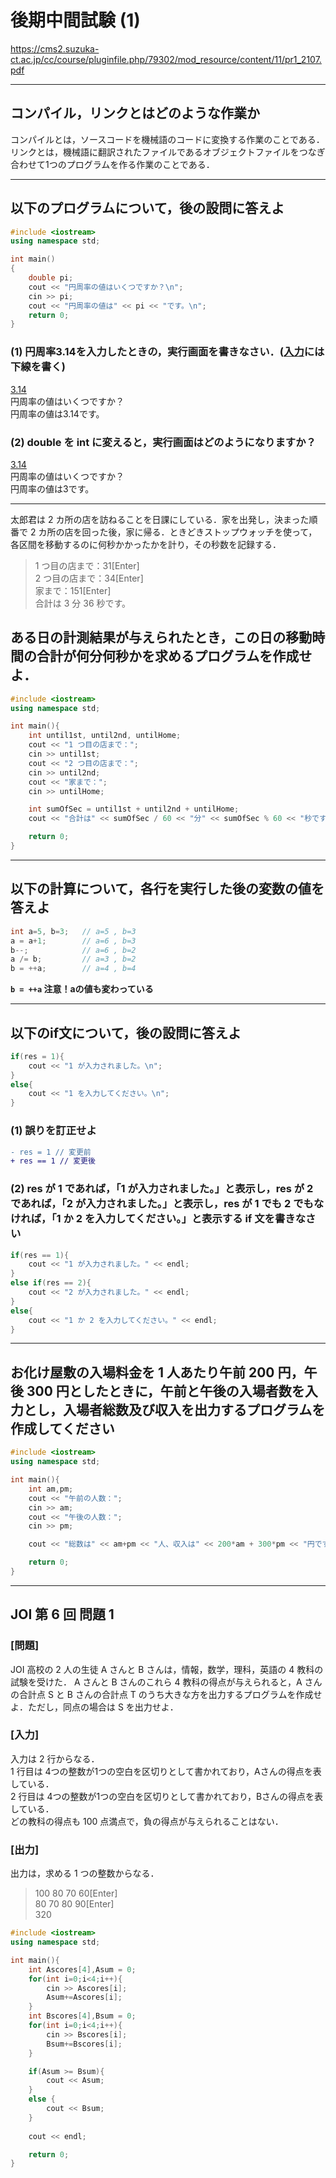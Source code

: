 # 後期中間試験 (1)

<https://cms2.suzuka-ct.ac.jp/cc/course/pluginfile.php/79302/mod_resource/content/11/pr1_2107.pdf>

***

## コンパイル，リンクとはどのような作業か
コンパイルとは，ソースコードを機械語のコードに変換する作業のことである．<br>
リンクとは，機械語に翻訳されたファイルであるオブジェクトファイルをつなぎ合わせて1つのプログラムを作る作業のことである．

***

## 以下のプログラムについて，後の設問に答えよ
```cpp
#include <iostream>
using namespace std;

int main()
{
    double pi;
    cout << "円周率の値はいくつですか？\n";
    cin >> pi;
    cout << "円周率の値は" << pi << "です。\n";
    return 0;
}

```

### (1) 円周率3.14を入力したときの，実行画面を書きなさい．(<ins>入力</ins>には下線を書く)
<ins>3.14</ins><br>
円周率の値はいくつですか？<br>
円周率の値は3.14です。

### (2) double を int に変えると，実行画面はどのようになりますか？
<ins>3.14</ins><br>
円周率の値はいくつですか？<br>
円周率の値は3です。

***

太郎君は 2 カ所の店を訪ねることを日課にしている．家を出発し，決まった順番で 2 カ所の店を回った後，家に帰る．ときどきストップウォッチを使って，各区間を移動するのに何秒かかったかを計り，その秒数を記録する．

>1 つ目の店まで：31[Enter]<br>
2 つ目の店まで：34[Enter]<br>
家まで：151[Enter]<br>
合計は 3 分 36 秒です。

## ある日の計測結果が与えられたとき，この日の移動時間の合計が何分何秒かを求めるプログラムを作成せよ．

```cpp
#include <iostream>
using namespace std;

int main(){
    int until1st, until2nd, untilHome;
    cout << "1 つ目の店まで：";
    cin >> until1st;
    cout << "2 つ目の店まで：";
    cin >> until2nd;
    cout << "家まで：";
    cin >> untilHome;

    int sumOfSec = until1st + until2nd + untilHome;
    cout << "合計は" << sumOfSec / 60 << "分" << sumOfSec % 60 << "秒です。" << endl;

    return 0;
}
```

***

## 以下の計算について，各行を実行した後の変数の値を答えよ

```cpp
int a=5, b=3;   // a=5 , b=3
a = a+1;        // a=6 , b=3
b--;            // a=6 , b=2 
a /= b;         // a=3 , b=2 
b = ++a;        // a=4 , b=4
```  
__`b = ++a` 注意！aの値も変わっている__

***

## 以下のif文について，後の設問に答えよ

```cpp
if(res = 1){
    cout << "1 が入力されました。\n";
}
else{
    cout << "1 を入力してください。\n";
}
```

### (1) 誤りを訂正せよ
```diff
- res = 1 // 変更前
+ res == 1 // 変更後
```

### (2) res が 1 であれば，「1 が入力されました。」と表示し，res が 2 であれば，「2 が入力されました。」と表示し，res が 1 でも 2 でもなければ，「1 か 2 を入力してください。」と表示する if 文を書きなさい
```cpp
if(res == 1){
    cout << "1 が入力されました。" << endl;
}
else if(res == 2){
    cout << "2 が入力されました。" << endl;
}
else{
    cout << "1 か 2 を入力してください。" << endl;
}
```

***

## お化け屋敷の入場料金を 1 人あたり午前 200 円，午後 300 円としたときに，午前と午後の入場者数を入力とし，入場者総数及び収入を出力するプログラムを作成してください

```cpp
#include <iostream>
using namespace std;

int main(){
    int am,pm;
    cout << "午前の人数：";
    cin >> am;
    cout << "午後の人数：";
    cin >> pm;

    cout << "総数は" << am+pm << "人、収入は" << 200*am + 300*pm << "円です。" << endl;

    return 0;
}
```

***

## JOI 第 6 回 問題 1
### [問題]
JOI 高校の 2 人の生徒 A さんと B さんは，情報，数学，理科，英語の 4 教科の試験を受けた．
A さんと B さんのこれら 4 教科の得点が与えられると，A さんの合計点 S と B さんの合計点
T のうち大きな方を出力するプログラムを作成せよ．ただし，同点の場合は S を出力せよ．
### [入力]
入力は 2 行からなる．<br>
1 行目は 4つの整数が1つの空白を区切りとして書かれており，Aさんの得点を表している．<br>
2 行目は 4つの整数が1つの空白を区切りとして書かれており，Bさんの得点を表している．<br>
どの教科の得点も 100 点満点で，負の得点が与えられることはない．<br>
### [出力]
出力は，求める 1 つの整数からなる．

>100 80 70 60[Enter]<br>
80 70 80 90[Enter]<br>
320

```cpp
#include <iostream>
using namespace std;

int main(){
    int Ascores[4],Asum = 0;
    for(int i=0;i<4;i++){
        cin >> Ascores[i];
        Asum+=Ascores[i];
    }
    int Bscores[4],Bsum = 0;
    for(int i=0;i<4;i++){
        cin >> Bscores[i];
        Bsum+=Bscores[i];
    }

    if(Asum >= Bsum){
        cout << Asum;
    }
    else {
        cout << Bsum;
    }
    
    cout << endl;

    return 0;
}
```

